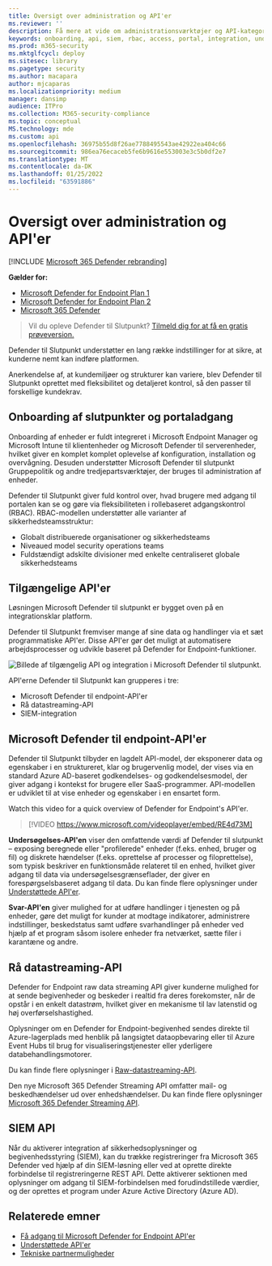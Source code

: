 ```yaml
---
title: Oversigt over administration og API'er
ms.reviewer: ''
description: Få mere at vide om administrationsværktøjer og API-kategorier i Microsoft Defender til Slutpunkt
keywords: onboarding, api, siem, rbac, access, portal, integration, undersøgelse, svar, enheder, enhed, brugerkontekst, programkontekst, streaming
ms.prod: m365-security
ms.mktglfcycl: deploy
ms.sitesec: library
ms.pagetype: security
ms.author: macapara
author: mjcaparas
ms.localizationpriority: medium
manager: dansimp
audience: ITPro
ms.collection: M365-security-compliance
ms.topic: conceptual
MS.technology: mde
ms.custom: api
ms.openlocfilehash: 36975b55d8f26ae7788495543ae42922ea404c66
ms.sourcegitcommit: 986ea76ecaceb5fe6b9616e553003e3c5b0df2e7
ms.translationtype: MT
ms.contentlocale: da-DK
ms.lasthandoff: 01/25/2022
ms.locfileid: "63591886"
---
```

# <a name="overview-of-management-and-apis"></a>Oversigt over administration og API'er

[!INCLUDE [Microsoft 365 Defender rebranding](../../includes/microsoft-defender.md)]

**Gælder for:**
- [Microsoft Defender for Endpoint Plan 1](https://go.microsoft.com/fwlink/p/?linkid=2154037)
- [Microsoft Defender for Endpoint Plan 2](https://go.microsoft.com/fwlink/p/?linkid=2154037)
- [Microsoft 365 Defender](https://go.microsoft.com/fwlink/?linkid=2118804)

> Vil du opleve Defender til Slutpunkt? [Tilmeld dig for at få en gratis prøveversion.](https://signup.microsoft.com/create-account/signup?products=7f379fee-c4f9-4278-b0a1-e4c8c2fcdf7e&ru=https://aka.ms/MDEp2OpenTrial?ocid=docs-mgt-apis-abovefoldlink)


Defender til Slutpunkt understøtter en lang række indstillinger for at sikre, at kunderne nemt kan indføre platformen.

Anerkendelse af, at kundemiljøer og strukturer kan variere, blev Defender til Slutpunkt oprettet med fleksibilitet og detaljeret kontrol, så den passer til forskellige kundekrav.

## <a name="endpoint-onboarding-and-portal-access"></a>Onboarding af slutpunkter og portaladgang

Onboarding af enheder er fuldt integreret i Microsoft Endpoint Manager og Microsoft Intune til klientenheder og Microsoft Defender til serverenheder, hvilket giver en komplet komplet oplevelse af konfiguration, installation og overvågning. Desuden understøtter Microsoft Defender til slutpunkt Gruppepolitik og andre tredjepartsværktøjer, der bruges til administration af enheder.

Defender til Slutpunkt giver fuld kontrol over, hvad brugere med adgang til portalen kan se og gøre via fleksibiliteten i rollebaseret adgangskontrol (RBAC). RBAC-modellen understøtter alle varianter af sikkerhedsteamsstruktur:

- Globalt distribuerede organisationer og sikkerhedsteams
- Niveaued model security operations teams
- Fuldstændigt adskilte divisioner med enkelte centraliseret globale sikkerhedsteams

## <a name="available-apis"></a>Tilgængelige API'er

Løsningen Microsoft Defender til slutpunkt er bygget oven på en integrationsklar platform.

Defender til Slutpunkt fremviser mange af sine data og handlinger via et sæt programmatiske API'er. Disse API'er gør det muligt at automatisere arbejdsprocesser og udvikle baseret på Defender for Endpoint-funktioner.

![Billede af tilgængelig API og integration i Microsoft Defender til slutpunkt.](images/mdatp-apis.png)

API'erne Defender til Slutpunkt kan grupperes i tre:

- Microsoft Defender til endpoint-API'er
- Rå datastreaming-API
- SIEM-integration

## <a name="microsoft-defender-for-endpoint-apis"></a>Microsoft Defender til endpoint-API'er

Defender til Slutpunkt tilbyder en lagdelt API-model, der eksponerer data og egenskaber i en struktureret, klar og brugervenlig model, der vises via en standard Azure AD-baseret godkendelses- og godkendelsesmodel, der giver adgang i kontekst for brugere eller SaaS-programmer. API-modellen er udviklet til at vise enheder og egenskaber i en ensartet form.

Watch this video for a quick overview of Defender for Endpoint's API'er.

> [!VIDEO https://www.microsoft.com/videoplayer/embed/RE4d73M]

**Undersøgelses-API'en** viser den omfattende værdi af Defender til slutpunkt – exposing beregnede eller "profilerede" enheder (f.eks. enhed, bruger og fil) og diskrete hændelser (f.eks. oprettelse af processer og filoprettelse), som typisk beskriver en funktionsmåde relateret til en enhed, hvilket giver adgang til data via undersøgelsesgrænseflader, der giver en forespørgselsbaseret adgang til data. Du kan finde flere oplysninger under [Understøttede API'er](exposed-apis-list.md).

**Svar-API'en** giver mulighed for at udføre handlinger i tjenesten og på enheder, gøre det muligt for kunder at modtage indikatorer, administrere indstillinger, beskedstatus samt udføre svarhandlinger på enheder ved hjælp af et program såsom isolere enheder fra netværket, sætte filer i karantæne og andre.

## <a name="raw-data-streaming-api"></a>Rå datastreaming-API

Defender for Endpoint raw data streaming API giver kunderne mulighed for at sende begivenheder og beskeder i realtid fra deres forekomster, når de opstår i en enkelt datastrøm, hvilket giver en mekanisme til lav latenstid og høj overførselshastighed.

Oplysninger om en Defender for Endpoint-begivenhed sendes direkte til Azure-lagerplads med henblik på langsigtet dataopbevaring eller til Azure Event Hubs til brug for visualiseringstjenester eller yderligere databehandlingsmotorer.

Du kan finde flere oplysninger i [Raw-datastreaming-API](raw-data-export.md).

Den nye Microsoft 365 Defender Streaming API omfatter mail- og beskedhændelser ud over enhedshændelser.
Du kan finde flere oplysninger [Microsoft 365 Defender Streaming API](../defender/streaming-api.md).

## <a name="siem-api"></a>SIEM API

Når du aktiverer integration af sikkerhedsoplysninger og begivenhedsstyring (SIEM), kan du trække registreringer fra Microsoft 365 Defender ved hjælp af din SIEM-løsning eller ved at oprette direkte forbindelse til registreringerne REST API. Dette aktiverer sektionen med oplysninger om adgang til SIEM-forbindelsen med forudindstillede værdier, og der oprettes et program under Azure Active Directory (Azure AD). 

## <a name="related-topics"></a>Relaterede emner

- [Få adgang til Microsoft Defender for Endpoint API'er](apis-intro.md)
- [Understøttede API'er](exposed-apis-list.md)
- [Tekniske partnermuligheder](partner-integration.md)

